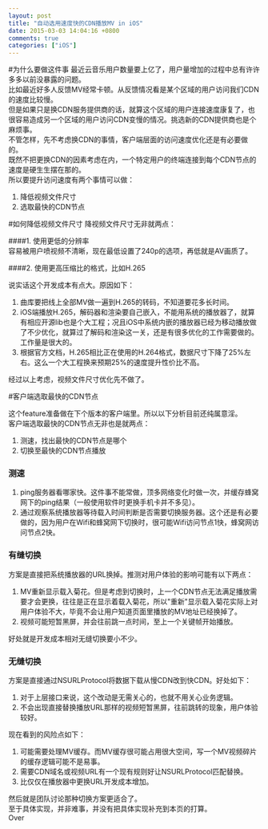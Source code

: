 ```yaml
---
layout: post
title: "自动选用速度快的CDN播放MV in iOS"
date: 2015-03-03 14:04:16 +0800
comments: true
categories: ["iOS"]
---
```


#为什么要做这件事
最近云音乐用户数量要上亿了，用户量增加的过程中总有许许多多以前没暴露的问题。  
比如最近好多人反馈MV经常卡顿。从反馈情况看是某个区域的用户访问我们CDN的速度比较慢。    
但是如果只是换CDN服务提供商的话，就算这个区域的用户连接速度康复了，也很容易造成另一个区域的用户访问CDN变慢的情况。挑选新的CDN提供商也是个麻烦事。  
不管怎样，先不考虑换CDN的事情，客户端层面的访问速度优化还是有必要做的。  
既然不把更换CDN的因素考虑在内，一个特定用户的终端连接到每个CDN节点的速度是硬生生摆在那的。  
所以要提升访问速度有两个事情可以做：  

1. 降低视频文件尺寸
2. 选取最快的CDN节点

<!--more-->

#如何降低视频文件尺寸
降视频文件尺寸无非就两点：  

####1. 使用更低的分辨率  
容易被用户喷视频不清晰，现在最低设置了240p的选项，再低就是AV画质了。  

####2. 使用更高压缩比的格式，比如H.265  

说实话这个开发成本有点大。原因如下：  

1. 曲库要把线上全部MV做一遍到H.265的转码，不知道要花多长时间。  
2. iOS端播放H.265，解码器和渲染要自己嵌入，不能用系统的播放器了，就算有相应开源lib也是个大工程；况且iOS中系统内嵌的播放器已经为移动播放做了不少优化，就算过了解码和渲染这一关，还是有很多优化的工作需要做的。工作量是很大的。  
3. 根据官方文档，H.265相比正在使用的H.264格式，数据尺寸下降了25%左右。这么一个大工程换来预期25%的速度提升性价比不高。

经过以上考虑，视频文件尺寸优化先不做了。

#客户端选取最快的CDN节点

这个feature准备做在下个版本的客户端里。所以以下分析目前还纯属意淫。  
客户端选取最快的CDN节点无非也是就两点：  

1. 测速，找出最快的CDN节点是哪个  
2. 切换至最快的CDN节点播放

### 测速

1. ping服务器看哪家快。这件事不能常做，顶多网络变化时做一次，并缓存蜂窝网下的ping结果（一般使用软件时更换手机卡并不多见）。
2. 通过观察系统播放器等待载入时间判断是否需要切换服务器。这个还是有必要做的，因为用户在Wifi和蜂窝网下切换时，很可能Wifi访问节点1快，蜂窝网访问节点2快。

### 有缝切换
方案是直接把系统播放器的URL换掉。推测对用户体验的影响可能有以下两点：  

1. MV重新显示载入菊花。但是考虑到切换时，上一个CDN节点无法满足播放需要才会更换，往往是正在显示着载入菊花，所以"重新"显示载入菊花实际上对用户体验不大，毕竟不会让用户知道页面里播放的MV地址已经换掉了。  
2. 视频可能短暂黑屏，并会往前跳一点时间，至上一个关键帧开始播放。  

好处就是开发成本相对无缝切换要小不少。

### 无缝切换
方案是直接通过NSURLProtocol将数据下载从慢CDN改到快CDN。好处如下：

1. 对于上层接口来说，这个改动是无需关心的，也就不用关心业务逻辑。  
2. 不会出现直接替换播放URL那样的视频短暂黑屏，往前跳转的现象，用户体验较好。  

现在看到的风险点如下：  

1. 可能需要处理MV缓存。而MV缓存很可能占用很大空间，写一个MV视频碎片的缓存逻辑可能不是易事。  
2. 需要CDN域名或视频URL有一个现有规则好让NSURLProtocol匹配替换。
3. 比仅仅在播放器中更换URL开发成本增加。

然后就是团队讨论那种切换方案更适合了。  
至于具体实现，并非难事，并没有把具体实现补充到本页的打算。  
Over
